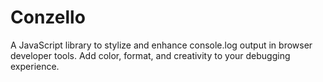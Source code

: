 # Conzello
A JavaScript library to stylize and enhance console.log output in browser developer tools. Add color, format, and creativity to your debugging experience.
